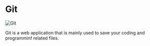 # Git

![Git](https://miro.medium.com/max/800/1*Jl2VDHVzFBDdXggRprziUg.png)

Git is a web application that is mainly used to save your coding and programminf related files.